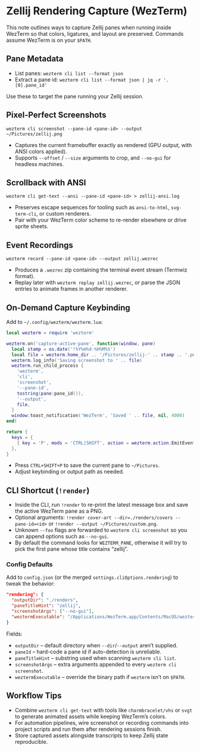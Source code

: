 # Zellij Rendering Capture (WezTerm)

This note outlines ways to capture Zellij panes when running inside WezTerm so that colors, ligatures, and layout are preserved. Commands assume WezTerm is on your `$PATH`.

## Pane Metadata

- List panes: `wezterm cli list --format json`
- Extract a pane id: `wezterm cli list --format json | jq -r '.[0].pane_id'`

Use these to target the pane running your Zellij session.

## Pixel-Perfect Screenshots

```
wezterm cli screenshot --pane-id <pane-id> --output ~/Pictures/zellij.png
```

- Captures the current framebuffer exactly as rendered (GPU output, with ANSI colors applied).
- Supports `--offset` / `--size` arguments to crop, and `--no-gui` for headless machines.

## Scrollback with ANSI

```
wezterm cli get-text --ansi --pane-id <pane-id> > zellij-ansi.log
```

- Preserves escape sequences for tooling such as `ansi-to-html`, `svg-term-cli`, or custom renderers.
- Pair with your WezTerm color scheme to re-render elsewhere or drive sprite sheets.

## Event Recordings

```
wezterm record --pane-id <pane-id> --output zellij.wezrec
```

- Produces a `.wezrec` zip containing the terminal event stream (Termwiz format).
- Replay later with `wezterm replay zellij.wezrec`, or parse the JSON entries to animate frames in another renderer.

## On-Demand Capture Keybinding

Add to `~/.config/wezterm/wezterm.lua`:

```lua
local wezterm = require 'wezterm'

wezterm.on('capture-active-pane', function(window, pane)
  local stamp = os.date('!%Y%m%d-%H%M%S')
  local file = wezterm.home_dir .. '/Pictures/zellij-' .. stamp .. '.png'
  wezterm.log_info('Saving screenshot to ' .. file)
  wezterm.run_child_process {
    'wezterm',
    'cli',
    'screenshot',
    '--pane-id',
    tostring(pane:pane_id()),
    '--output',
    file,
  }
  window:toast_notification('WezTerm', 'Saved ' .. file, nil, 4000)
end)

return {
  keys = {
    { key = 'P', mods = 'CTRL|SHIFT', action = wezterm.action.EmitEvent 'capture-active-pane' },
  },
}
```

- Press `CTRL+SHIFT+P` to save the current pane to `~/Pictures`.
- Adjust keybinding or output path as needed.

## CLI Shortcut (`!render`)

- Inside the CLI, run `!render` to re-print the latest message box and save the active WezTerm pane as a PNG.
- Optional arguments: `!render cover-art --dir=./renders/covers --pane-id=<id>` or `!render --output ~/Pictures/custom.png`.
- Unknown `--foo` flags are forwarded to `wezterm cli screenshot` so you can append options such as `--no-gui`.
- By default the command looks for `WEZTERM_PANE`, otherwise it will try to pick the first pane whose title contains “zellij”.

### Config Defaults

Add to `config.json` (or the merged `settings.cliOptions.rendering`) to tweak the behavior:

```json
"rendering": {
  "outputDir": "./renders",
  "paneTitleHint": "zellij",
  "screenshotArgs": ["--no-gui"],
  "weztermExecutable": "/Applications/WezTerm.app/Contents/MacOS/wezterm"
}
```

Fields:

- `outputDir` – default directory when `--dir`/`--output` aren’t supplied.
- `paneId` – hard-code a pane id if auto-detection is unreliable.
- `paneTitleHint` – substring used when scanning `wezterm cli list`.
- `screenshotArgs` – extra arguments appended to every `wezterm cli screenshot`.
- `weztermExecutable` – override the binary path if `wezterm` isn’t on `$PATH`.

## Workflow Tips

- Combine `wezterm cli get-text` with tools like `charmbracelet/vhs` or `svgt` to generate animated assets while keeping WezTerm’s colors.
- For automation pipelines, wire screenshot or recording commands into project scripts and run them after rendering sessions finish.
- Store captured assets alongside transcripts to keep Zellij state reproducible.
